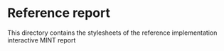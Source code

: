 # Reference report

This directory contains the stylesheets of the reference implementation interactive MINT report